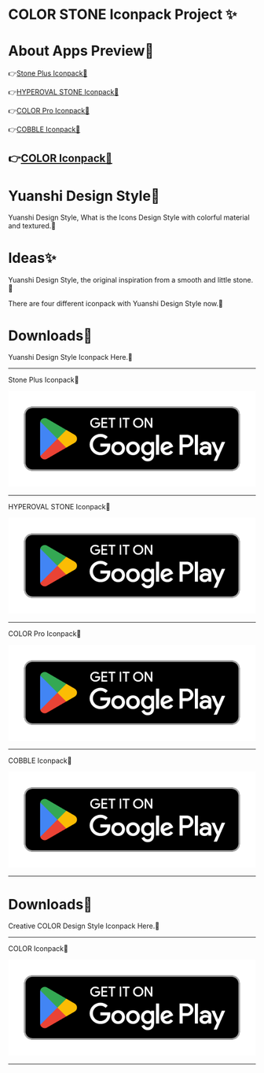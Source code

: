 # COLOR STONE Iconpack Project ✨


# About Apps Preview🎁

 👉[Stone Plus Iconpack💎](https://github.com/Creative-COLOR-Design/COLOR-STONE-Iconpack/blob/main/README_Stone_Plus.md)

 👉[HYPEROVAL STONE Iconpack💎](https://github.com/Creative-COLOR-Design/COLOR-STONE-Iconpack/blob/main/README_HYPEROVAL.md)

 👉[COLOR Pro Iconpack💎](https://github.com/Creative-COLOR-Design/COLOR-STONE-Iconpack/blob/main/README_COLOR_Pro.md)

 👉[COBBLE Iconpack💎](https://github.com/Creative-COLOR-Design/COLOR-STONE-Iconpack/blob/main/README_COBBLE.md)

 👉[COLOR Iconpack💎](https://github.com/Creative-COLOR-Design/COLOR-STONE-Iconpack/blob/main/README_COLOR.md)
---

# Yuanshi Design Style💎
Yuanshi Design Style, What is the Icons Design Style with colorful material and textured.🎨

# Ideas✨
Yuanshi Design Style, the original inspiration from a smooth and little stone. 🎉

There are four different iconpack with Yuanshi Design Style now.🎁







# Downloads🎨
Yuanshi Design Style Iconpack Here.💎

---

Stone Plus Iconpack💎

[![Google Play](https://github.com/Creative-COLOR-Design/COLOR/raw/main/sample/art/promo/google-play-badge.png)](https://play.google.com/store/apps/details?id=com.ga.iconpack.stoneplus)


---

HYPEROVAL STONE Iconpack💎

[![Google Play](https://github.com/Creative-COLOR-Design/COLOR/raw/main/sample/art/promo/google-play-badge.png)](https://play.google.com/store/apps/details?id=com.ga.iconpack.hyperoval.play)


---

COLOR Pro Iconpack💎

[![Google Play](https://github.com/Creative-COLOR-Design/COLOR/raw/main/sample/art/promo/google-play-badge.png)](https://play.google.com/store/apps/details?id=com.ga.iconpack.color)


---

COBBLE Iconpack💎

[![Google Play](https://github.com/Creative-COLOR-Design/COLOR/raw/main/sample/art/promo/google-play-badge.png)](https://play.google.com/store/apps/details?id=com.ga.iconpack.cobble)


---

# Downloads🎨
Creative COLOR Design Style Iconpack Here.💎

---

COLOR Iconpack💎

[![Google Play](https://github.com/Creative-COLOR-Design/COLOR/raw/main/sample/art/promo/google-play-badge.png)](https://play.google.com/store/apps/details?id=com.ga.icons.color)


---
